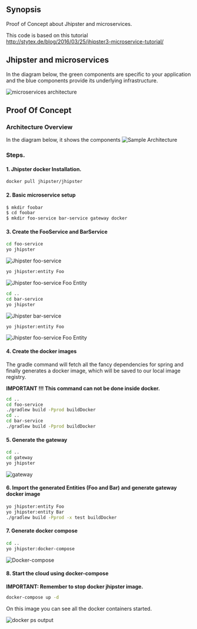 ## Synopsis

Proof of Concept about Jhipster and microservices.

This code is based on this tutorial http://stytex.de/blog/2016/03/25/jhipster3-microservice-tutorial/


## Jhipster and microservices

In the diagram below, the green components are specific to your application and the blue components provide its underlying infrastructure.

![microservices architecture](https://jhipster.github.io/images/microservices_architecture_2.png)


## Proof Of Concept

### Architecture Overview

In the diagram below, it shows the components
![Sample Architecture ](https://dl.dropboxusercontent.com/u/945696/jhipster-microservices-poc/jhipster-microservices-poc.png)

### Steps.


#### 1. Jhipster docker Installation.

``` bash
docker pull jhipster/jhipster
```

#### 2. Basic microservice setup

``` bash
$ mkdir foobar
$ cd foobar
$ mkdir foo-service bar-service gateway docker
```
#### 3. Create the FooService and BarService

``` bash
cd foo-service
yo jhipster
```
![Jhipster foo-service](https://dl.dropboxusercontent.com/u/945696/jhipster-microservices-poc/foo-service.jpg)

``` bash
yo jhipster:entity Foo
```

![Jhipster foo-service Foo Entity](https://dl.dropboxusercontent.com/u/945696/jhipster-microservices-poc/foo-service-Entity-Foo.jpg)

``` bash
cd ..
cd bar-service
yo jhipster
```
![Jhipster bar-service](https://dl.dropboxusercontent.com/u/945696/jhipster-microservices-poc/bar-service.jpg)

``` bash
yo jhipster:entity Foo
```

![Jhipster foo-service Foo Entity](https://dl.dropboxusercontent.com/u/945696/jhipster-microservices-poc/bar-service-Entity-Bar.jpg)

#### 4. Create the docker images

The gradle command will fetch all the fancy dependencies for spring and finally generates a docker image, which will be saved to our local image registry.

__IMPORTANT !!! This command can not be done inside docker.__

``` bash
cd ..
cd foo-service
./gradlew build -Pprod buildDocker
cd ..
cd bar-service
./gradlew build -Pprod buildDocker
```
#### 5. Generate the gateway

``` bash
cd ..
cd gateway
yo jhipster
```
![gateway](https://dl.dropboxusercontent.com/u/945696/jhipster-microservices-poc/gateway.jpg)

#### 6. Import the generated Entities (Foo and Bar) and generate gateway docker image

``` bash
yo jhipster:entity Foo
yo jhipster:entity Bar
./gradlew build -Pprod -x test buildDocker
```

#### 7. Generate docker compose

``` bash
cd ..
yo jhipster:docker-compose
```

![Docker-compose](https://dl.dropboxusercontent.com/u/945696/jhipster-microservices-poc/docker-compose.jpg)

#### 8. Start the cloud using docker-compose

__IMPORTANT: Remember to stop docker jhipster image.__

``` bash
docker-compose up -d
```
On this image you can see all the docker containers started.

![docker ps output](https://dl.dropboxusercontent.com/u/945696/jhipster-microservices-poc/docker-ps-command.jpg)

